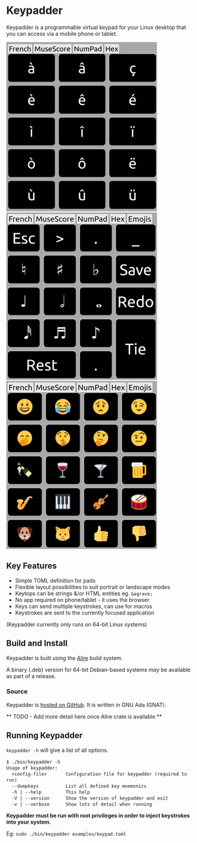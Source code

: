 # Keypadder
Keypadder is a programmable virtual keypad for your Linux desktop that you can access via a mobile phone or tablet.

![Screenshot1](./Screenshots/v0_1_0_French.png)
![Screenshot2](./Screenshots/v0_1_0_Musescore.png)
![Screenshot3](./Screenshots/v0_1_0_Emojis.png)

## Key Features

* Simple TOML definition for pads
* Flexible layout possibilities to suit portrait or landscape modes
* Keytops can be strings &/or HTML entities eg. `&agrave;`
* No app required on phone/tablet - it uses the browser
* Keys can send multiple keystrokes, can use for macros
* Keystrokes are sent to the currently focused application

(Keypadder currently only runs on 64-bit Linux systems)

## Build and Install
Keypadder is built using the [Alire](https://alire.ada.dev/) build system.

A binary (.deb) version for 64-bit Debian-based systems *may* be available as part of a release.

### Source
Keypadder is [hosted on GitHub](https://github.com/SMerrony/keypadder).
It is written in GNU Ada (GNAT). 

** TODO  - Add more detail here once Alire crate is available **

## Running Keypadder
`keypadder -h` will give a list of all options. 
```
$ ./bin/keypadder -h
Usage of keypadder:
  <config-file>       Configuration file for keypadder (required to run)
  --dumpkeys          List all defined key mnemonics
  -h | --help         This help
  -V | --version      Show the version of keypadder and exit
  -v | --verbose      Show lots of detail when running
  ```

**Keypadder must be run with root privileges in order to inject keystrokes into your system.**

Eg: `sudo ./bin/keypadder examples/keypad.toml`

